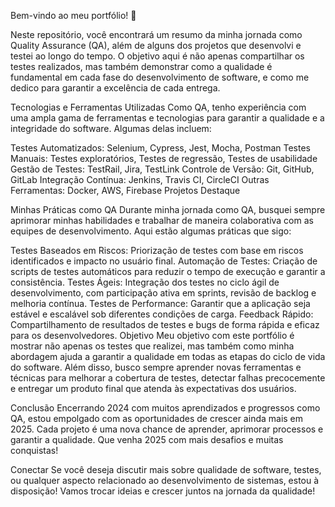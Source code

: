 Bem-vindo ao meu portfólio! 🚀

Neste repositório, você encontrará um resumo da minha jornada como Quality Assurance (QA), além de alguns dos projetos que desenvolvi e testei ao longo do tempo. O objetivo aqui é não apenas compartilhar os testes realizados, mas também demonstrar como a qualidade é fundamental em cada fase do desenvolvimento de software, e como me dedico para garantir a excelência de cada entrega.

Tecnologias e Ferramentas Utilizadas
Como QA, tenho experiência com uma ampla gama de ferramentas e tecnologias para garantir a qualidade e a integridade do software. Algumas delas incluem:

Testes Automatizados: Selenium, Cypress, Jest, Mocha, Postman
Testes Manuais: Testes exploratórios, Testes de regressão, Testes de usabilidade
Gestão de Testes: TestRail, Jira, TestLink
Controle de Versão: Git, GitHub, GitLab
Integração Contínua: Jenkins, Travis CI, CircleCI
Outras Ferramentas: Docker, AWS, Firebase
Projetos Destaque


Minhas Práticas como QA
Durante minha jornada como QA, busquei sempre aprimorar minhas habilidades e trabalhar de maneira colaborativa com as equipes de desenvolvimento. Aqui estão algumas práticas que sigo:

Testes Baseados em Riscos: Priorização de testes com base em riscos identificados e impacto no usuário final.
Automação de Testes: Criação de scripts de testes automáticos para reduzir o tempo de execução e garantir a consistência.
Testes Ágeis: Integração dos testes no ciclo ágil de desenvolvimento, com participação ativa em sprints, revisão de backlog e melhoria contínua.
Testes de Performance: Garantir que a aplicação seja estável e escalável sob diferentes condições de carga.
Feedback Rápido: Compartilhamento de resultados de testes e bugs de forma rápida e eficaz para os desenvolvedores.
Objetivo
Meu objetivo com este portfólio é mostrar não apenas os testes que realizei, mas também como minha abordagem ajuda a garantir a qualidade em todas as etapas do ciclo de vida do software. Além disso, busco sempre aprender novas ferramentas e técnicas para melhorar a cobertura de testes, detectar falhas precocemente e entregar um produto final que atenda às expectativas dos usuários.

Conclusão
Encerrando 2024 com muitos aprendizados e progressos como QA, estou empolgado com as oportunidades de crescer ainda mais em 2025. Cada projeto é uma nova chance de aprender, aprimorar processos e garantir a qualidade. Que venha 2025 com mais desafios e muitas conquistas!

Conectar
Se você deseja discutir mais sobre qualidade de software, testes, ou qualquer aspecto relacionado ao desenvolvimento de sistemas, estou à disposição! Vamos trocar ideias e crescer juntos na jornada da qualidade!
